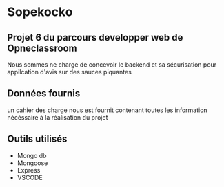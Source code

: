 # Sopekocko

## Projet 6 du parcours developper web de Opneclassroom

Nous sommes ne charge de concevoir le backend et sa sécurisation pour appilcation d'avis sur des sauces piquantes

## Données fournis

un cahier des charge nous est fournit contenant toutes les information nécéssaire à la réalisation du projet

## Outils utilisés

* Mongo db
* Mongoose
* Express
* VSCODE
